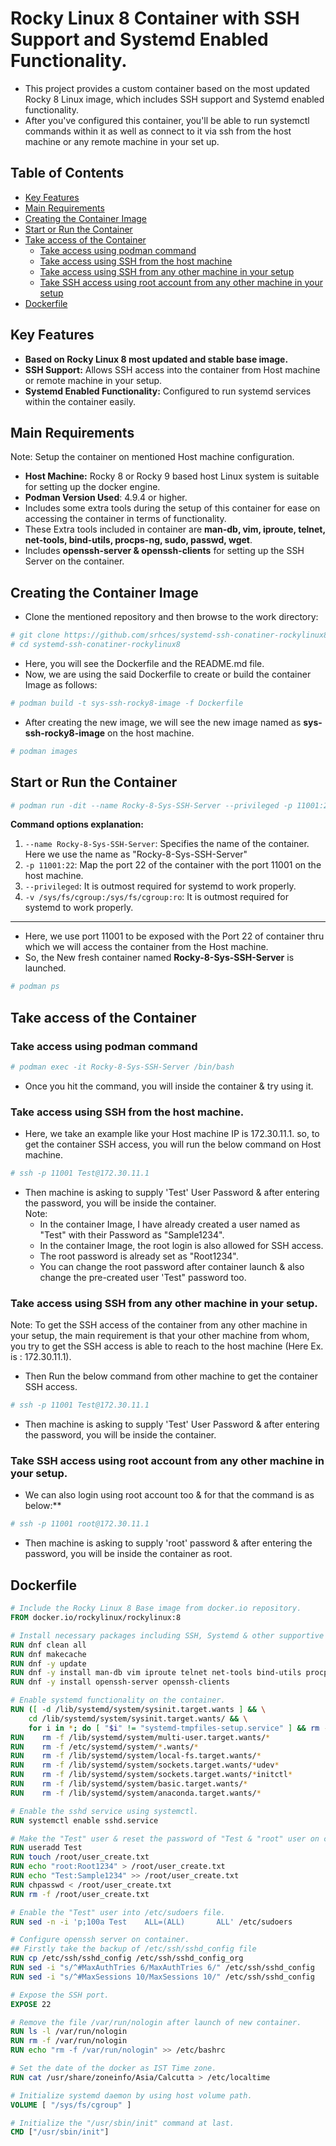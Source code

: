 #  Rocky Linux 8 Container with SSH Support and Systemd Enabled Functionality.

- This project provides a custom container based on the most updated Rocky 8 Linux image, which includes SSH support and Systemd enabled functionality.
- After you've configured this container, you'll be able to run systemctl commands within it as well as connect to it via ssh from the host machine or any remote machine in your set up.

## Table of Contents

- [Key Features](#key-features)
- [Main Requirements](#main-requirements)
- [Creating the Container Image](#creating-the-container-image)
- [Start or Run the Container](#start-or-run-the-container)
- [Take access of the Container](#take-access-of-the-container)
  - [Take access using podman command](#take-access-using-podman-command)
  - [Take access using SSH from the host machine](#take-access-using-ssh-from-the-host-machine)
  - [Take access using SSH from any other machine in your setup](#take-access-using-ssh-from-any-other-machine-in-your-setup)
  - [Take SSH access using root account from any other machine in your setup](#take-ssh-access-using-root-account-from-any-other-machine-in-your-setup)
- [Dockerfile](#dockerfile)

## Key Features
  
  - **Based on Rocky Linux 8 most updated and stable base image.**
  - **SSH Support:** Allows SSH access into the container from Host machine or remote machine in your setup.
  - **Systemd Enabled Functionality:** Configured to run systemd services within the container easily.

## Main Requirements
Note: Setup the container on mentioned Host machine configuration.

  - **Host Machine:** Rocky 8 or Rocky 9 based host Linux system is suitable for setting up the docker engine.
  - **Podman Version Used**: 4.9.4 or higher.
  - Includes some extra tools during the setup of this container for ease on accessing the container in terms of functionality.
  - These Extra tools included in container are **man-db, vim, iproute, telnet, net-tools, bind-utils, procps-ng, sudo, passwd, wget**.
  - Includes **openssh-server & openssh-clients** for setting up the SSH Server on the container.

## Creating the Container Image 
- Clone the mentioned repository and then browse to the work directory:
```bash
# git clone https://github.com/srhces/systemd-ssh-conatiner-rockylinux8.git
# cd systemd-ssh-conatiner-rockylinux8
```
- Here, you will see the Dockerfile and the README.md file. 
- Now, we are using the said Dockerfile to create or build the container Image as follows:
```bash
# podman build -t sys-ssh-rocky8-image -f Dockerfile
```
- After creating the new image, we will see the new image named as **sys-ssh-rocky8-image** on the host machine.
```bash
# podman images
```
## Start or Run the Container
 ```bash
 # podman run -dit --name Rocky-8-Sys-SSH-Server --privileged -p 11001:22 -v /sys/fs/cgroup:/sys/fs/cgroup:ro localhost/sys-ssh-rocky8-image
 ```
   **Command options explanation:**
  1) `--name Rocky-8-Sys-SSH-Server`: Specifies the name of the container. Here we use the name as "Rocky-8-Sys-SSH-Server" <br>
  2) `-p 11001:22`: Map the port 22 of the container with the port 11001 on the host machine. <br>
  3) `--privileged`: It is outmost required for systemd to work properly. <br>
  4) `-v /sys/fs/cgroup:/sys/fs/cgroup:ro`: It is outmost required for systemd to work properly. <br>
  ---
- Here, we use port 11001 to be exposed with the Port 22 of container thru which we will access the container from the Host machine.
- So, the New fresh container named **Rocky-8-Sys-SSH-Server** is launched.
 ```bash
 # podman ps
 ```
## Take access of the Container
  ### Take access using podman command
  ```bash
  # podman exec -it Rocky-8-Sys-SSH-Server /bin/bash
  ```
  - Once you hit the command, you will inside the container & try using it.

  ### Take access using SSH from the host machine.
  - Here, we take an example like your Host machine IP is 172.30.11.1. so, to get the container SSH access, you will run the below command on Host machine.
  ```bash
  # ssh -p 11001 Test@172.30.11.1
  ```
  - Then machine is asking to supply 'Test' User Password & after entering the password, you will be inside the container. <br>
  Note:
    - In the container Image, I have already created a user named as "Test" with their Password as "Sample1234".
    - In the container Image, the root login is also allowed for SSH access.
    - The root password is already set as "Root1234".
    - You can change the root password after container launch & also change the pre-created user 'Test" password too.

  ### Take access using SSH from any other machine in your setup.
Note: To get the SSH access of the container from any other machine in your setup, the main requirement is that your other machine from whom, you try to get the SSH access is able to reach to the host machine (Here Ex. is : 172.30.11.1).
  - Then Run the below command from other machine to get the container SSH access.
  ```bash
  # ssh -p 11001 Test@172.30.11.1
  ```
  - Then machine is asking to supply 'Test' User Password & after entering the password, you will be inside the container.
  ### Take SSH access using root account from any other machine in your setup.
  - We can also login using root account too & for that the command is as below:**
  ```bash
  # ssh -p 11001 root@172.30.11.1
  ```
  - Then machine is asking to supply 'root' password & after entering the password, you will be inside the container as root.
## Dockerfile
```dockerfile
# Include the Rocky Linux 8 Base image from docker.io repository. 
FROM docker.io/rockylinux/rockylinux:8 

# Install necessary packages including SSH, Systemd & other supportive one's.
RUN dnf clean all
RUN dnf makecache
RUN dnf -y update
RUN dnf -y install man-db vim iproute telnet net-tools bind-utils procps-ng sudo passwd wget
RUN dnf -y install openssh-server openssh-clients

# Enable systemd functionality on the container.
RUN ([ -d /lib/systemd/system/sysinit.target.wants ] && \
    cd /lib/systemd/system/sysinit.target.wants/ && \
    for i in *; do [ "$i" != "systemd-tmpfiles-setup.service" ] && rm -f "$i"; done)
RUN    rm -f /lib/systemd/system/multi-user.target.wants/*
RUN    rm -f /etc/systemd/system/*.wants/* 
RUN    rm -f /lib/systemd/system/local-fs.target.wants/* 
RUN    rm -f /lib/systemd/system/sockets.target.wants/*udev*
RUN    rm -f /lib/systemd/system/sockets.target.wants/*initctl*
RUN    rm -f /lib/systemd/system/basic.target.wants/*
RUN    rm -f /lib/systemd/system/anaconda.target.wants/*

# Enable the sshd service using systemctl.
RUN systemctl enable sshd.service

# Make the "Test" user & reset the password of "Test & "root" user on container.
RUN useradd Test 
RUN touch /root/user_create.txt
RUN echo "root:Root1234" > /root/user_create.txt
RUN echo "Test:Sample1234" >> /root/user_create.txt
RUN chpasswd < /root/user_create.txt
RUN rm -f /root/user_create.txt

# Enable the "Test" user into /etc/sudoers file.
RUN sed -n -i 'p;100a Test    ALL=(ALL)       ALL' /etc/sudoers

# Configure openssh server on container.
## Firstly take the backup of /etc/ssh/sshd_config file
RUN cp /etc/ssh/sshd_config /etc/ssh/sshd_config_org
RUN sed -i "s/^#MaxAuthTries 6/MaxAuthTries 6/" /etc/ssh/sshd_config
RUN sed -i "s/^#MaxSessions 10/MaxSessions 10/" /etc/ssh/sshd_config

# Expose the SSH port.
EXPOSE 22

# Remove the file /var/run/nologin after launch of new container.
RUN ls -l /var/run/nologin
RUN rm -f /var/run/nologin
RUN echo "rm -f /var/run/nologin" >> /etc/bashrc

# Set the date of the docker as IST Time zone.
RUN cat /usr/share/zoneinfo/Asia/Calcutta > /etc/localtime

# Initialize systemd daemon by using host volume path.
VOLUME [ "/sys/fs/cgroup" ]

# Initialize the "/usr/sbin/init" command at last.
CMD ["/usr/sbin/init"]
```

